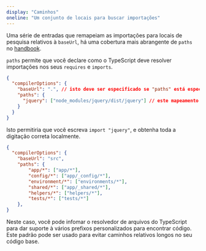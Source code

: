 ```yaml
---
display: "Caminhos"
oneline: "Um conjunto de locais para buscar importações"
---
```


Uma série de entradas que remapeiam as importações para locais de pesquisa relativos à `baseUrl`, há uma cobertura mais abrangente de `paths` no [handbook](/docs/handbook/module-resolution.html#path-mapping).

`paths` permite que você declare como o TypeScript deve resolver importações nos seus `requires` e `imports`.

```json
{
  "compilerOptions": {
    "baseUrl": ".", // isto deve ser especificado se "paths" está especificado.
    "paths": {
      "jquery": ["node_modules/jquery/dist/jquery"] // este mapeamento é relativo à "baseUrl"
    }
  }
}
```

Isto permitiria que você escreva `import "jquery"`, e obtenha toda a digitação correta localmente.

```json
{
  "compilerOptions": {
    "baseUrl": "src",
    "paths": {
        "app/*": ["app/*"],
        "config/*": ["app/_config/*"],
        "environment/*": ["environments/*"],
        "shared/*": ["app/_shared/*"],
        "helpers/*": ["helpers/*"],
        "tests/*": ["tests/*"]
    },
}
```

Neste caso, você pode infomar o resolvedor de arquivos do TypeScript para dar suporte à vários prefixos personalizados para encontrar código.
Este padrão pode ser usado para evitar caminhos relativos longos no seu código base.
